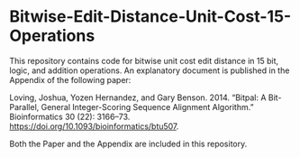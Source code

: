 # Bitwise-Edit-Distance-Unit-Cost-15-Operations

This repository contains code for bitwise unit cost edit distance in 15 bit, logic, and addition operations.  An explanatory document is published in the Appendix of the following paper:

Loving, Joshua, Yozen Hernandez, and Gary Benson. 2014. “Bitpal: A Bit-Parallel, General Integer-Scoring Sequence Alignment Algorithm.” Bioinformatics 30 (22): 3166–73. https://doi.org/10.1093/bioinformatics/btu507.

Both the Paper and the Appendix are included in this repository. 


